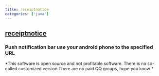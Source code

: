 ```yaml
---
title: receiptnotice
categories: ['java']
---
```

## [receiptnotice](https://github.com/c-kzxvldkhX/receiptnotice)

### Push notification bar use your android phone  to the specified URL


*This software is open source and not profitable software. There is no so-called customized version.There are no paid QQ groups, hope you know
*


